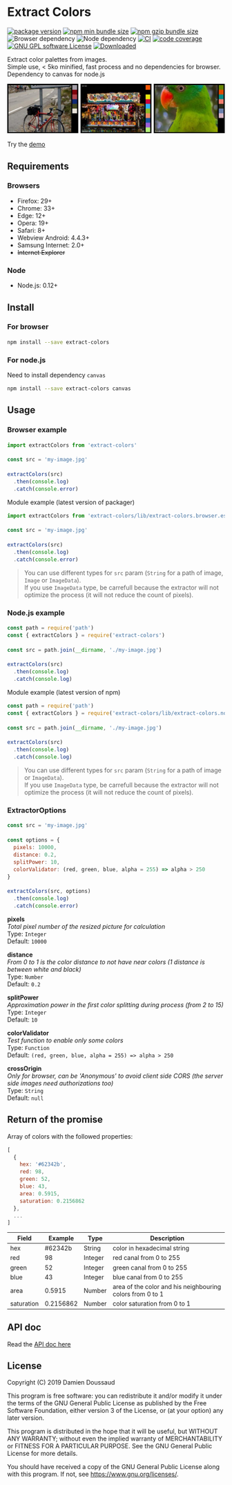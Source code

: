 # Extract Colors

[![package version](https://badge.fury.io/js/extract-colors.svg)](https://www.npmjs.com/package/extract-colors)
[![npm min bundle size](https://img.shields.io/bundlephobia/min/extract-colors?style=flat&color=brightgreen)](https://bundlephobia.com/result?p=extract-colors)
[![npm gzip bundle size](https://img.shields.io/bundlephobia/minzip/extract-colors?style=flat&color=brightgreen)](https://bundlephobia.com/result?p=extract-colors)
![Browser dependency](https://img.shields.io/badge/browser%20dependency-zero-brightgreen)
![Node dependency](https://img.shields.io/badge/node%20dependency-canvas-yellow)
[![CI](https://github.com/Namide/extract-colors/workflows/CI/badge.svg)](https://github.com/Namide/extract-colors/actions)
[![code coverage](https://codecov.io/gh/Namide/extract-colors/branch/master/graph/badge.svg?token=80PUQ24PW5)](https://codecov.io/gh/Namide/extract-colors)
[![GNU GPL software License](https://img.shields.io/badge/license-GNU_GPL-brightgreen.svg)](#license)
[![Downloaded](https://img.shields.io/npm/dt/extract-colors)](https://www.npmjs.com/package/extract-colors)

Extract color palettes from images.  
Simple use, < 5ko minified, fast process and no dependencies for browser.  
Dependency to canvas for node.js

![3 examples of colors extraction](./doc/colors.jpg)

Try the [demo](https://namide.github.io/extract-colors/)

## Requirements

### Browsers

- Firefox: 29+
- Chrome: 33+
- Edge: 12+
- Opera: 19+
- Safari: 8+
- Webview Android: 4.4.3+
- Samsung Internet: 2.0+
- ~~Internet Explorer~~


### Node

- Node.js: 0.12+


## Install

### For browser

```bash
npm install --save extract-colors
```


### For node.js

Need to install dependency `canvas`

```bash
npm install --save extract-colors canvas
```


## Usage

### Browser example

```js
import extractColors from 'extract-colors'

const src = 'my-image.jpg'

extractColors(src)
  .then(console.log)
  .catch(console.error)
```

Module example (latest version of packager)
```js
import extractColors from 'extract-colors/lib/extract-colors.browser.es.js'

const src = 'my-image.jpg'

extractColors(src)
  .then(console.log)
  .catch(console.error)
```

> You can use different types for `src` param (`String` for a path of image, `Image` or `ImageData`).  
> If you use `ImageData` type, be carrefull because the extractor will not optimize the process (it will not reduce the count of pixels).


### Node.js example

```js
const path = require('path')
const { extractColors } = require('extract-colors')

const src = path.join(__dirname, './my-image.jpg')

extractColors(src)
  .then(console.log)
  .catch(console.log)
```

Module example (latest version of npm)
```js
const path = require('path')
const { extractColors } = require('extract-colors/lib/extract-colors.node.es.js')

const src = path.join(__dirname, './my-image.jpg')

extractColors(src)
  .then(console.log)
  .catch(console.log)
```

> You can use different types for `src` param (`String` for a path of image or `ImageData`).  
> If you use `ImageData` type, be carrefull because the extractor will not optimize the process (it will not reduce the count of pixels).


### ExtractorOptions

```js
const src = 'my-image.jpg'

const options = {
  pixels: 10000,
  distance: 0.2,
  splitPower: 10,
  colorValidator: (red, green, blue, alpha = 255) => alpha > 250
}

extractColors(src, options)
  .then(console.log)
  .catch(console.error)
```

**pixels**  
_Total pixel number of the resized picture for calculation_  
Type: `Integer`  
Default: `10000`  

**distance**  
_From 0 to 1 is the color distance to not have near colors (1 distance is between white and black)_  
Type: `Number`  
Default: `0.2`  

**splitPower**  
_Approximation power in the first color splitting during process (from 2 to 15)_  
Type: `Integer`  
Default: `10`  

**colorValidator**  
_Test function to enable only some colors_  
Type: `Function`  
Default: `(red, green, blue, alpha = 255) => alpha > 250`  

**crossOrigin**  
_Only for browser, can be 'Anonymous' to avoid client side CORS_
_(the server side images need authorizations too)_  
Type: `String`  
Default: `null`  


## Return of the promise

Array of colors with the followed properties:

```js
[
  {
    hex: '#62342b',
    red: 98,
    green: 52,
    blue: 43,
    area: 0.5915,
    saturation: 0.2156862
  },
  ...
]
```

| Field | Example | Type | Description |
|---|---|---|---|
| hex | #62342b | String | color in hexadecimal string |
| red | 98 | Integer | red canal from 0 to 255 |
| green | 52 | Integer | green canal from 0 to 255 |
| blue | 43 | Integer | blue canal from 0 to 255 |
| area | 0.5915 | Number | area of the color and his neighbouring colors from 0 to 1 |
| saturation | 0.2156862 | Number | color saturation from 0 to 1 |


## API doc

Read the [API doc here](https://namide.github.io/extract-colors/doc/)


## License

Copyright (C) 2019  Damien Doussaud

This program is free software: you can redistribute it and/or modify
it under the terms of the GNU General Public License as published by
the Free Software Foundation, either version 3 of the License, or
(at your option) any later version.

This program is distributed in the hope that it will be useful,
but WITHOUT ANY WARRANTY; without even the implied warranty of
MERCHANTABILITY or FITNESS FOR A PARTICULAR PURPOSE.  See the
GNU General Public License for more details.

You should have received a copy of the GNU General Public License
along with this program.  If not, see <https://www.gnu.org/licenses/>.
